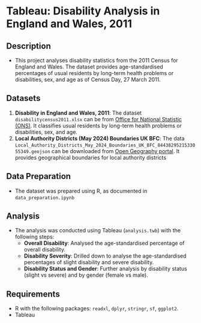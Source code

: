 # Tableau: Disability Analysis in England and Wales, 2011

## Description
* This project analyses disability statistics from the 2011 Census for England and Wales. The dataset provides age-standardised percentages of usual residents by long-term health problems or disabilities, sex, and age as of Census Day, 27 March 2011.

## Datasets
1. **Disability in England and Wales, 2011**: The dataset `disabilitycensus2011.xlsx` can be from [Office for National Statistic (ONS)](https://www.ons.gov.uk/peoplepopulationandcommunity/healthandsocialcare/disability/datasets/disabilityinenglandandwales2011). It classifies usual residents by long-term health problems or disabilities, sex, and age. 
2. **Local Authority Districts (May 2024) Boundaries UK BFC**: The data `Local_Authority_Districts_May_2024_Boundaries_UK_BFC_8443829521533055349.geojson` can be downloaded from [Open Geography portal](https://geoportal.statistics.gov.uk/datasets/f23beaa3769a4488b6a5f0cfb7980f51_0/explore). It provides geographical boundaries for local authority districts

## Data Preparation
* The dataset was prepared using R, as documented in `data_preparation.ipynb`

## Analysis
* The analysis was conducted using Tableau (`analysis.twb`) with the following steps:
    * **Overall Disability**: Analysed the age-standardised percentage of overall disability.
    * **Disability Severity**: Drilled down to analyse the age-standardised percentages of slight disability and severe disability.
    * **Disability Status and Gender**: Further analysis by disability status (slight vs severe) and by gender (female vs male).

## Requirements
* R with the following packages: `readxl`, `dplyr`, `stringr`, `sf`, `ggplot2`.
* Tableau